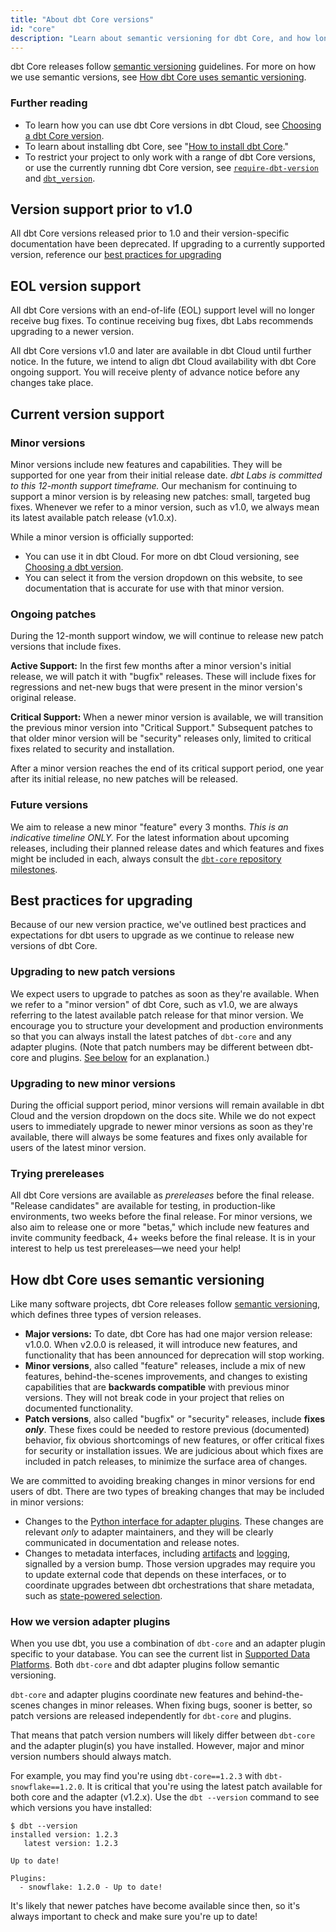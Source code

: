 ```yaml
---
title: "About dbt Core versions"
id: "core"
description: "Learn about semantic versioning for dbt Core, and how long those versions are supported."
---
```


dbt Core releases follow [semantic versioning](https://semver.org/) guidelines. For more on how we use semantic versions, see [How dbt Core uses semantic versioning](#how-dbt-core-uses-semantic-versioning).

<Snippet src="core-versions-table" />

### Further reading

- To learn how you can use dbt Core versions in dbt Cloud, see [Choosing a dbt Core version](/docs/dbt-versions/upgrade-core-in-cloud).
- To learn about installing dbt Core, see "[How to install dbt Core](/docs/core/installation)."
- To restrict your project to only work with a range of dbt Core versions, or use the currently running dbt Core version, see [`require-dbt-version`](require-dbt-version) and [`dbt_version`](dbt_version).

## Version support prior to v1.0

All dbt Core versions released prior to 1.0 and their version-specific documentation have been deprecated. If upgrading to a currently supported version, reference our [best practices for upgrading](#best-practices-for-upgrading)

## EOL version support 

All dbt Core versions with an end-of-life (EOL) support level will no longer receive bug fixes. To continue receiving bug fixes, dbt Labs recommends upgrading to a newer version. 

All dbt Core versions v1.0 and later are available in dbt Cloud until further notice. In the future, we intend to align dbt Cloud availability with dbt Core ongoing support. You will receive plenty of advance notice before any changes take place.

## Current version support

### Minor versions

Minor versions include new features and capabilities. They will be supported for one year from their initial release date. _dbt Labs is committed to this 12-month support timeframe._ Our mechanism for continuing to support a minor version is by releasing new patches: small, targeted bug fixes. Whenever we refer to a minor version, such as v1.0, we always mean its latest available patch release (v1.0.x).

While a minor version is officially supported:
- You can use it in dbt Cloud. For more on dbt Cloud versioning, see [Choosing a dbt version](/docs/dbt-versions/upgrade-core-in-cloud).
- You can select it from the version dropdown on this website, to see documentation that is accurate for use with that minor version.

### Ongoing patches

During the 12-month support window, we will continue to release new patch versions that include fixes.

**Active Support:** In the first few months after a minor version's initial release, we will patch it with "bugfix" releases. These will include fixes for regressions and net-new bugs that were present in the minor version's original release.

**Critical Support:** When a newer minor version is available, we will transition the previous minor version into "Critical Support." Subsequent patches to that older minor version will be "security" releases only, limited to critical fixes related to security and installation.

After a minor version reaches the end of its critical support period, one year after its initial release, no new patches will be released.

### Future versions

We aim to release a new minor "feature" every 3 months. _This is an indicative timeline ONLY._ For the latest information about upcoming releases, including their planned release dates and which features and fixes might be included in each, always consult the [`dbt-core` repository milestones](https://github.com/dbt-labs/dbt-core/milestones).

## Best practices for upgrading

Because of our new version practice, we've outlined best practices and expectations for dbt users to upgrade as we continue to release new versions of dbt Core.

### Upgrading to new patch versions

We expect users to upgrade to patches as soon as they're available. When we refer to a "minor version" of dbt Core, such as v1.0, we are always referring to the latest available patch release for that minor version. We encourage you to structure your development and production environments so that you can always install the latest patches of `dbt-core` and any adapter plugins. (Note that patch numbers may be different between dbt-core and plugins. [See below](#how-we-version-adapter-plugins) for an explanation.)

### Upgrading to new minor versions

During the official support period, minor versions will remain available in dbt Cloud and the version dropdown on the docs site. While we do not expect users to immediately upgrade to newer minor versions as soon as they're available, there will always be some features and fixes only available for users of the latest minor version.

### Trying prereleases

All dbt Core versions are available as _prereleases_ before the final release. "Release candidates" are available for testing, in production-like environments, two weeks before the final release. For minor versions, we also aim to release one or more "betas," which include new features and invite community feedback, 4+ weeks before the final release. It is in your interest to help us test prereleases—we need your help!

## How dbt Core uses semantic versioning

Like many software projects, dbt Core releases follow [semantic versioning](https://semver.org/), which defines three types of version releases.

- **Major versions:** To date, dbt Core has had one major version release: v1.0.0. When v2.0.0 is released, it will introduce new features, and functionality that has been announced for deprecation will stop working.
- **Minor versions**, also called "feature" releases, include a mix of new features, behind-the-scenes improvements, and changes to existing capabilities that are **backwards compatible** with previous minor versions. They will not break code in your project that relies on documented functionality.
- **Patch versions**, also called "bugfix" or "security" releases, include **fixes _only_**. These fixes could be needed to restore previous (documented) behavior, fix obvious shortcomings of new features, or offer critical fixes for security or installation issues. We are judicious about which fixes are included in patch releases, to minimize the surface area of changes.

We are committed to avoiding breaking changes in minor versions for end users of dbt. There are two types of breaking changes that may be included in minor versions:

- Changes to the [Python interface for adapter plugins](/guides/dbt-ecosystem/adapter-development/3-building-a-new-adapter). These changes are relevant _only_ to adapter maintainers, and they will be clearly communicated in documentation and release notes.
- Changes to metadata interfaces, including [artifacts](dbt-artifacts) and [logging](events-logging), signalled by a version bump. Those version upgrades may require you to update external code that depends on these interfaces, or to coordinate upgrades between dbt orchestrations that share metadata, such as [state-powered selection](/docs/deploy/about-state).

### How we version adapter plugins

When you use dbt, you use a combination of `dbt-core` and an adapter plugin specific to your database. You can see the current list in [Supported Data Platforms](supported-data-platforms). Both `dbt-core` and dbt adapter plugins follow semantic versioning.

`dbt-core` and adapter plugins coordinate new features and behind-the-scenes changes in minor releases. When fixing bugs, sooner is better, so patch versions are released independently for `dbt-core` and plugins.

That means that patch version numbers will likely differ between `dbt-core` and the adapter plugin(s) you have installed. However, major and minor version numbers should always match.

For example, you may find you're using `dbt-core==1.2.3` with `dbt-snowflake==1.2.0`. It is critical that you're using the latest patch available for both core and the adapter (v1.2.x). Use the `dbt --version` command to see which versions you have installed:
```
$ dbt --version
installed version: 1.2.3
   latest version: 1.2.3

Up to date!

Plugins:
  - snowflake: 1.2.0 - Up to date!
```
It's likely that newer patches have become available since then, so it's always important to check and make sure you're up to date!
